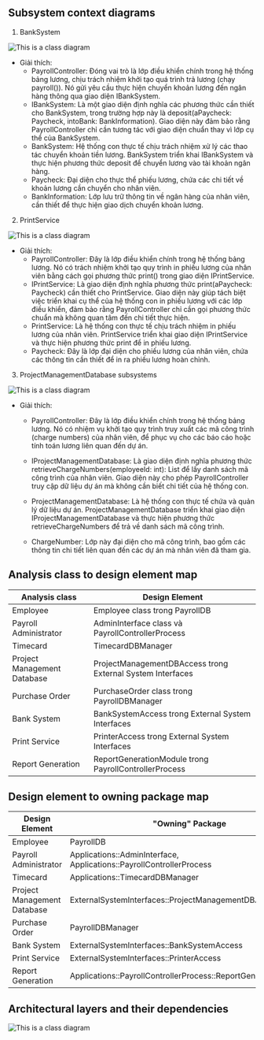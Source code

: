 ## Subsystem context diagrams
1. BankSystem

![This is a class diagram](https://www.planttext.com/api/plantuml/png/f5DBJiCm4Dtx5BEZI8swhwAeuhFehe8J66TAh3fsP4zG8-1aB3WILy1suk0IYGrPEPutRzwy6NzzVEuSSKjzgzWLtE5HQWH7QD7GqA63ex4WZ2Phr1gazf4Z5xW6rp-vmGFRDN1T0sgID33FSU23nwhRCKUX1UuI0mZ5dGDgE7akIP8JXb-4Rio2pXg1ph4HkEGgoucggk2LWVys6x2zJWIhQ_OULEoJqjZ03TUdnwWMo40zTbbZPvmaQ94QKxEvDzXdyB469F2AUqcYGN7QGZf5Mqp8sSP2U-rBjfoaqPEOWpNduRSGYvr55tpJpz42BgZdwiVOoOCifIpdO33gFCmc_5FWVPpUD9qBOOd3ynENAXlCU5sMu-Ihwc-UKDVBc0jdpMLo0iS3gdXsZUnStAqu6UzEk6JBbIYAwc9aMwYbHK794hzzGQg35ybP3YpVYYApzo8MI5EJYy12zGvr7LxGDm000F__0m00)

* Giải thích:
  - PayrollController: Đóng vai trò là lớp điều khiển chính trong hệ thống bảng lương, chịu trách nhiệm khởi tạo quá trình trả lương (chạy payroll()). Nó gửi yêu cầu thực hiện chuyển khoản lương đến ngân hàng thông qua giao diện IBankSystem.
  - IBankSystem: Là một giao diện định nghĩa các phương thức cần thiết cho BankSystem, trong trường hợp này là deposit(aPaycheck: Paycheck, intoBank: BankInformation). Giao diện này đảm bảo rằng PayrollController chỉ cần tương tác với giao diện chuẩn thay vì lớp cụ thể của BankSystem.
  - BankSystem: Hệ thống con thực tế chịu trách nhiệm xử lý các thao tác chuyển khoản tiền lương. BankSystem triển khai IBankSystem và thực hiện phương thức deposit để chuyển lương vào tài khoản ngân hàng.
  - Paycheck: Đại diện cho thực thể phiếu lương, chứa các chi tiết về khoản lương cần chuyển cho nhân viên.
  - BankInformation: Lớp lưu trữ thông tin về ngân hàng của nhân viên, cần thiết để thực hiện giao dịch chuyển khoản lương.

2. PrintService

![This is a class diagram](https://www.planttext.com/api/plantuml/png/X99DJiCm48NtFiNiA5AZxgiegWGikelW18CpRInSExAd5H5mCXOSYIlWdxYGTa5MYVtcUpDlyltvjV6CZey7BMxWddRA47WcHvR7WJpih0Df3Jkhbw1CkDcXf2NuuxCVW_2m13GTa675emYC5iUWrNUvHfC3z8K0KgFtm3roO2bMo1G_2GONsE39dPIaP3hWA7kIBoBNN6FhUg8s3Rm92Czg1Niov08rDPMX1RIu5H-nmMqP8jcqKVCq-RA5BaUGIm_4lUt4UMpOpkJP5R9uWUraj8RoDZcsphwErswE1aS-9cVsAGIKV4Jz6sqP_MzHNP-lWs_WdgV_lu-7jAHf2JFt8WpZCohjVqFFntMT5zmqaVD86bbPutir-9HqIYYq7m_5zQggghc8Rdsn70ydXMAkgT-hQZRynNsabWw5s93fub_y0m00__y30000)

* Giải thích:
  - PayrollController: Đây là lớp điều khiển chính trong hệ thống bảng lương. Nó có trách nhiệm khởi tạo quy trình in phiếu lương của nhân viên bằng cách gọi phương thức print() trong giao diện IPrintService.
  - IPrintService: Là giao diện định nghĩa phương thức print(aPaycheck: Paycheck) cần thiết cho PrintService. Giao diện này giúp tách biệt việc triển khai cụ thể của hệ thống con in phiếu lương với các lớp điều khiển, đảm bảo rằng PayrollController chỉ cần gọi phương thức chuẩn mà không quan tâm đến chi tiết thực hiện.
  - PrintService: Là hệ thống con thực tế chịu trách nhiệm in phiếu lương của nhân viên. PrintService triển khai giao diện IPrintService và thực hiện phương thức print để in phiếu lương.
  - Paycheck: Đây là lớp đại diện cho phiếu lương của nhân viên, chứa các thông tin cần thiết để in ra phiếu lương hoàn chỉnh.

3. ProjectManagementDatabase subsystems

![This is a class diagram](https://www.planttext.com/api/plantuml/png/f5FBQiCm4BphA_RM1c9o3y84aXu2RGdzWuszZbLaoKZh4DFsothe9_KNAlb5Gabwg6-sPaUpC-Flpw-LPtJSL5hSmOOAPGWyaoFBRKqU2kiWiuQTrNDG9fmKcD4SVBFtRG1MSq2J0nbMt8h0iSCsOFMwdz7a0Ft809b6xu5BvC2bM267AsfdNodZn94Expdao0YOPUIzw0T-SqevKAOfl0a8ps811N5MZdIGbUWE1AQfzkJy_KnyH7dRSOLkirsFVKA31wh24fjmznuz0Ll8UpSwEOxOAJgYXegujBcOh83jTP9U6OpJjEuaFG-AgAgrROcs-J8wErl2e_8ipq5fBphSS6h_4EoeTkHZ3kOG7ARW83T1xnJKwELL1YadR3Jnr4xU_d-3XwuVG_uNKi_1mN96fSVOBuwax3kMff7l9NP5MUDBLVkkWLqWOUVuKVmkJ9Aajv9Q3eMRsjEbVbGeRWp9zoIvxkUjoQZcV3iXLcJo-1F-0000__y30000)

* Giải thích:
  - PayrollController: Đây là lớp điều khiển chính trong hệ thống bảng lương. Nó có nhiệm vụ khởi tạo quy trình truy xuất các mã công trình (charge numbers) của nhân viên, để phục vụ cho các báo cáo hoặc tính toán lương liên quan đến dự án.

  - IProjectManagementDatabase: Là giao diện định nghĩa phương thức retrieveChargeNumbers(employeeId: int): List<ChargeNumber> để lấy danh sách mã công trình của nhân viên. Giao diện này cho phép PayrollController truy cập dữ liệu dự án mà không cần biết chi tiết của hệ thống con.

  - ProjectManagementDatabase: Là hệ thống con thực tế chứa và quản lý dữ liệu dự án. ProjectManagementDatabase triển khai giao diện IProjectManagementDatabase và thực hiện phương thức retrieveChargeNumbers để trả về danh sách mã công trình.

  - ChargeNumber: Lớp này đại diện cho mã công trình, bao gồm các thông tin chi tiết liên quan đến các dự án mà nhân viên đã tham gia.

## Analysis class to design element map

| Analysis class | Design Element |
| ----------- | ----------- |
| Employee | Employee class trong PayrollDB |
| Payroll Administrator | AdminInterface class và PayrollControllerProcess |
| Timecard | TimecardDBManager |
| Project Management Database | ProjectManagementDBAccess trong External System Interfaces |
| Purchase Order | PurchaseOrder class trong PayrollDBManager |
| Bank System | BankSystemAccess trong External System Interfaces |
| Print Service | PrinterAccess trong External System Interfaces |
| Report Generation | ReportGenerationModule trong PayrollControllerProcess |


## Design element to owning package map

| Design Element | "Owning" Package |
| ----------------- | ------------------ |
| Employee | PayrollDB |
| Payroll Administrator | Applications::AdminInterface, Applications::PayrollControllerProcess |
| Timecard | Applications::TimecardDBManager |
| Project Management Database | ExternalSystemInterfaces::ProjectManagementDBAccess |
| Purchase Order | PayrollDBManager |
| Bank System | ExternalSystemInterfaces::BankSystemAccess |
| Print Service | ExternalSystemInterfaces::PrinterAccess |
| Report Generation | Applications::PayrollControllerProcess::ReportGenerationModule |

## Architectural layers and their dependencies

![This is a class diagram](https://www.planttext.com/api/plantuml/png/X5GnJiD04EpzYbCQgdmW1GfH8e44KY0bIh6wh8pXl6VThH4MekOTL9JqfA3W9Na1N-3inB6zJY3btCxkxCuuF-kliMTmdAScyWy9PU0WLTgccIKaNd1XK3dK31GRZA8Cz0F4g0PpXpuK02UMr2KKw0RgMKKg_6xdK3Xhp3dGog1RrgYpzw6HGATMvsbeLCFHIsl80jrZeb7sdwMPiGNYxhbkTSQCj0BIyc4255QB1RhJ8z1QJmrtzDnWPdt2rXLxILr5JS5IQkezbQfwu4vK6syBc3qnEWAZ5eLdJBsyJDdpWXXZLnaZLfrEjhG6JeYlW4BhxU5Fr7KEfEuswrSL9vlr1oZz_QOLRpxVAOvwnWw7fmVS62aDnlWZvGTSQWWY8XL1-hIlbj7Pbai3z_LHNsb7V-lcWGDQe_SOnXmGB1OvnfIvgsZ2zWv1hjhU_mZdZocT88pAZphDAT70_urgSZ9I8I7eG7FhtfBJ2b4Wv9MgSJXD-P_o2m00__y30000)


